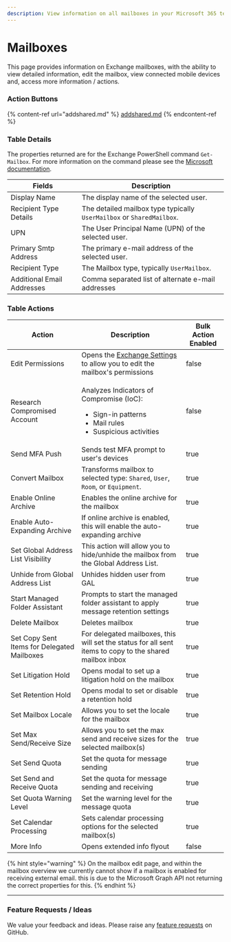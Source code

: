 ```yaml
---
description: View information on all mailboxes in your Microsoft 365 tenants.
---
```


# Mailboxes

This page provides information on Exchange mailboxes, with the ability to view detailed information, edit the mailbox, view connected mobile devices and, access more information / actions.

### Action Buttons

{% content-ref url="addshared.md" %}
[addshared.md](addshared.md)
{% endcontent-ref %}

### Table Details

The properties returned are for the Exchange PowerShell command `Get-Mailbox`. For more information on the command please see the [Microsoft documentation](https://learn.microsoft.com/en-us/powershell/module/exchange/get-mailbox?view=exchange-ps).&#x20;

| Fields                     | Description                                                           |
| -------------------------- | --------------------------------------------------------------------- |
| Display Name               | The display name of the selected user.                                |
| Recipient Type Details     | The detailed mailbox type typically `UserMailbox` or `SharedMailbox`. |
| UPN                        | The User Principal Name (UPN) of the selected user.                   |
| Primary Smtp Address       | The primary e-mail address of the selected user.                      |
| Recipient Type             | The Mailbox type, typically `UserMailbox`.                            |
| Additional Email Addresses | Comma separated list of alternate e-mail addresses                    |

### Table Actions

<table><thead><tr><th>Action</th><th>Description</th><th data-type="checkbox">Bulk Action Enabled</th></tr></thead><tbody><tr><td>Edit Permissions</td><td>Opens the <a href="../../../identity/administration/users/user/exchange.md">Exchange Settings</a> to allow you to edit the mailbox's permissions</td><td>false</td></tr><tr><td>Research Compromised Account</td><td><p></p><p>Analyzes Indicators of Compromise (IoC):</p><ul><li>Sign-in patterns</li><li>Mail rules</li><li>Suspicious activities</li></ul></td><td>false</td></tr><tr><td>Send MFA Push</td><td>Sends test MFA prompt to user's devices</td><td>true</td></tr><tr><td>Convert Mailbox</td><td>Transforms mailbox to selected type: <code>Shared</code>, <code>User</code>, <code>Room</code>, or <code>Equipment</code>.</td><td>true</td></tr><tr><td>Enable Online Archive</td><td>Enables the online archive for the mailbox</td><td>true</td></tr><tr><td>Enable Auto-Expanding Archive</td><td>If online archive is enabled, this will enable the auto-expanding archive</td><td>true</td></tr><tr><td>Set Global Address List Visibility</td><td>This action will allow you to hide/unhide the mailbox from the Global Address List.</td><td>true</td></tr><tr><td>Unhide from Global Address List</td><td>Unhides hidden user from GAL</td><td>true</td></tr><tr><td>Start Managed Folder Assistant</td><td>Prompts to start the managed folder assistant to apply message retention settings</td><td>true</td></tr><tr><td>Delete Mailbox</td><td>Deletes mailbox</td><td>true</td></tr><tr><td>Set Copy Sent Items for Delegated Mailboxes</td><td>For delegated mailboxes, this will set the status for all sent items to copy to the shared mailbox inbox</td><td>true</td></tr><tr><td>Set Litigation Hold</td><td>Opens modal to set up a litigation hold on the mailbox</td><td>true</td></tr><tr><td>Set Retention Hold</td><td>Opens modal to set or disable a retention hold</td><td>true</td></tr><tr><td>Set Mailbox Locale</td><td>Allows you to set the locale for the mailbox</td><td>true</td></tr><tr><td>Set Max Send/Receive Size</td><td>Allows you to set the max send and receive sizes for the selected mailbox(s)</td><td>true</td></tr><tr><td>Set Send Quota</td><td>Set the quota for message sending</td><td>true</td></tr><tr><td>Set Send and Receive Quota</td><td>Set the quota for message sending and receiving</td><td>true</td></tr><tr><td>Set Quota Warning Level</td><td>Set the warning level for the message quota</td><td>true</td></tr><tr><td>Set Calendar Processing</td><td>Sets calendar processing options for the selected mailbox(s)</td><td>true</td></tr><tr><td>More Info</td><td>Opens extended info flyout</td><td>false</td></tr></tbody></table>

{% hint style="warning" %}
On the mailbox edit page, and within the mailbox overview we currently cannot show if a mailbox is enabled for receiving external email. this is due to the Microsoft Graph API not returning the correct properties for this.
{% endhint %}

***

### Feature Requests / Ideas

We value your feedback and ideas. Please raise any [feature requests](https://github.com/KelvinTegelaar/CIPP/issues/new?assignees=\&labels=enhancement%2Cno-priority\&projects=\&template=feature.yml\&title=%5BFeature+Request%5D%3A+) on GitHub.
